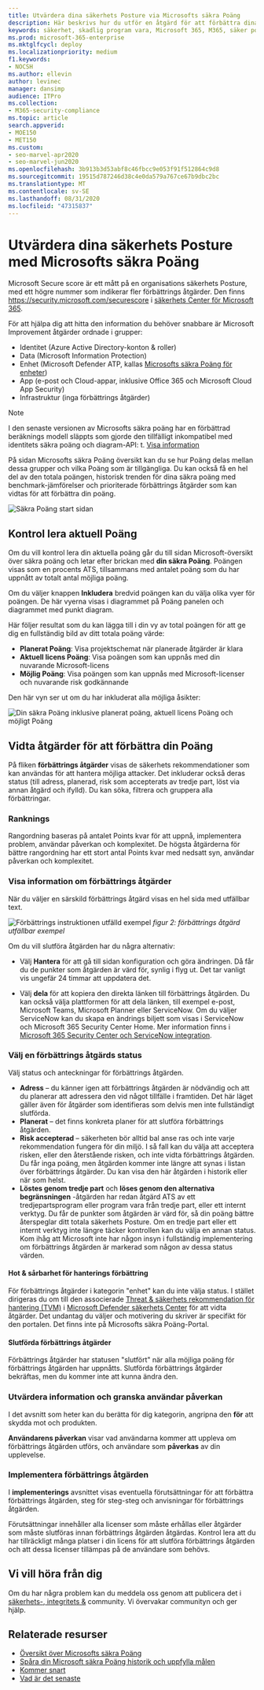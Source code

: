 ```yaml
---
title: Utvärdera dina säkerhets Posture via Microsofts säkra Poäng
description: Här beskrivs hur du utför en åtgärd för att förbättra dina säkra Microsoft-poäng i säkerhets Center för Microsoft 365.
keywords: säkerhet, skadlig program vara, Microsoft 365, M365, säker poäng, säkerhets Center, förbättrings åtgärder
ms.prod: microsoft-365-enterprise
ms.mktglfcycl: deploy
ms.localizationpriority: medium
f1.keywords:
- NOCSH
ms.author: ellevin
author: levinec
manager: dansimp
audience: ITPro
ms.collection:
- M365-security-compliance
ms.topic: article
search.appverid:
- MOE150
- MET150
ms.custom:
- seo-marvel-apr2020
- seo-marvel-jun2020
ms.openlocfilehash: 3b913b3d53abf8c46fbcc9e053f91f512864c9d8
ms.sourcegitcommit: 19515d787246d38c4e0da579a767ce67b9dbc2bc
ms.translationtype: MT
ms.contentlocale: sv-SE
ms.lasthandoff: 08/31/2020
ms.locfileid: "47315837"
---
```

# <a name="assess-your-security-posture-with-microsoft-secure-score"></a>Utvärdera dina säkerhets Posture med Microsofts säkra Poäng

Microsoft Secure score är ett mått på en organisations säkerhets Posture, med ett högre nummer som indikerar fler förbättrings åtgärder. Den finns https://security.microsoft.com/securescore i [säkerhets Center för Microsoft 365](overview-security-center.md).

För att hjälpa dig att hitta den information du behöver snabbare är Microsoft Improvement åtgärder ordnade i grupper:

* Identitet (Azure Active Directory-konton & roller)
* Data (Microsoft Information Protection)
* Enhet (Microsoft Defender ATP, kallas [Microsofts säkra Poäng för enheter](https://docs.microsoft.com/windows/security/threat-protection/microsoft-defender-atp/tvm-microsoft-secure-score-devices))
* App (e-post och Cloud-appar, inklusive Office 365 och Microsoft Cloud App Security)
* Infrastruktur (inga förbättrings åtgärder)

>[!NOTE]
>I den senaste versionen av Microsofts säkra poäng har en förbättrad beräknings modell släppts som gjorde den tillfälligt inkompatibel med identitets säkra poäng och diagram-API: t. [Visa information](microsoft-secure-score-whats-new.md)

På sidan Microsofts säkra Poäng översikt kan du se hur Poäng delas mellan dessa grupper och vilka Poäng som är tillgängliga. Du kan också få en hel del av den totala poängen, historisk trenden för dina säkra poäng med benchmark-jämförelser och prioriterade förbättrings åtgärder som kan vidtas för att förbättra din poäng.

![Säkra Poäng start sidan](../../media/secure-score/secure-score-homepage-new.png)

## <a name="check-your-current-score"></a>Kontrol lera aktuell Poäng

Om du vill kontrol lera din aktuella poäng går du till sidan Microsoft-översikt över säkra poäng och letar efter brickan med **din säkra Poäng**. Poängen visas som en procents ATS, tillsammans med antalet poäng som du har uppnått av totalt antal möjliga poäng.

Om du väljer knappen **Inkludera** bredvid poängen kan du välja olika vyer för poängen. De här vyerna visas i diagrammet på Poäng panelen och diagrammet med punkt diagram.

Här följer resultat som du kan lägga till i din vy av total poängen för att ge dig en fullständig bild av ditt totala poäng värde:

- **Planerat Poäng**: Visa projektschemat när planerade åtgärder är klara
- **Aktuell licens Poäng**: Visa poängen som kan uppnås med din nuvarande Microsoft-licens
- **Möjlig Poäng**: Visa poängen som kan uppnås med Microsoft-licenser och nuvarande risk godkännande

Den här vyn ser ut om du har inkluderat alla möjliga åsikter:

![Din säkra Poäng inklusive planerat poäng, aktuell licens Poäng och möjligt Poäng](../../media/secure-score/your-secure-score.png)

## <a name="take-action-to-improve-your-score"></a>Vidta åtgärder för att förbättra din Poäng

På fliken **förbättrings åtgärder** visas de säkerhets rekommendationer som kan användas för att hantera möjliga attacker. Det inkluderar också deras status (till adress, planerad, risk som accepterats av tredje part, löst via annan åtgärd och ifylld). Du kan söka, filtrera och gruppera alla förbättringar.  

### <a name="ranking"></a>Ranknings

Rangordning baseras på antalet Points kvar för att uppnå, implementera problem, användar påverkan och komplexitet. De högsta åtgärderna för bättre rangordning har ett stort antal Points kvar med nedsatt syn, användar påverkan och komplexitet.

### <a name="view-improvement-action-details"></a>Visa information om förbättrings åtgärder

När du väljer en särskild förbättrings åtgärd visas en hel sida med utfällbar text.  

![Förbättrings instruktionen utfälld exempel ](../../media/secure-score/secure-score-improvement-action-details.png)
 *figur 2: förbättrings åtgärd utfällbar exempel*

Om du vill slutföra åtgärden har du några alternativ:

* Välj **Hantera** för att gå till sidan konfiguration och göra ändringen. Då får du de punkter som åtgärden är värd för, synlig i flyg ut. Det tar vanligt vis ungefär 24 timmar att uppdatera det.

* Välj **dela** för att kopiera den direkta länken till förbättrings åtgärden. Du kan också välja plattformen för att dela länken, till exempel e-post, Microsoft Teams, Microsoft Planner eller ServiceNow. Om du väljer ServiceNow kan du skapa en ändrings biljett som visas i ServiceNow och Microsoft 365 Security Center Home. Mer information finns i [Microsoft 365 Security Center och ServiceNow integration](tickets-security-center.md).

### <a name="choose-an-improvement-action-status"></a>Välj en förbättrings åtgärds status

Välj status och anteckningar för förbättrings åtgärden.

- **Adress** – du känner igen att förbättrings åtgärden är nödvändig och att du planerar att adressera den vid något tillfälle i framtiden. Det här läget gäller även för åtgärder som identifieras som delvis men inte fullständigt slutförda.
- **Planerat** – det finns konkreta planer för att slutföra förbättrings åtgärden.
- **Risk accepterad** – säkerheten bör alltid bal anse ras och inte varje rekommendation fungera för din miljö. I så fall kan du välja att acceptera risken, eller den återstående risken, och inte vidta förbättrings åtgärden. Du får inga poäng, men åtgärden kommer inte längre att synas i listan över förbättrings åtgärder. Du kan visa den här åtgärden i historik eller när som helst.
- **Löstes genom tredje part** och **löses genom den alternativa begränsningen** -åtgärden har redan åtgärd ATS av ett tredjepartsprogram eller program vara från tredje part, eller ett internt verktyg. Du får de punkter som åtgärden är värd för, så din poäng bättre återspeglar ditt totala säkerhets Posture. Om en tredje part eller ett internt verktyg inte längre täcker kontrollen kan du välja en annan status. Kom ihåg att Microsoft inte har någon insyn i fullständig implementering om förbättrings åtgärden är markerad som någon av dessa status värden.

#### <a name="threat--vulnerability-management-improvement-actions"></a>Hot & sårbarhet för hanterings förbättring

För förbättrings åtgärder i kategorin "enhet" kan du inte välja status. I stället dirigeras du om till den associerade [Threat & säkerhets rekommendation för hantering (TVM)](https://docs.microsoft.com/windows/security/threat-protection/microsoft-defender-atp/tvm-security-recommendation) i [Microsoft Defender säkerhets Center](https://docs.microsoft.com/windows/security/threat-protection/microsoft-defender-atp/use) för att vidta åtgärder. Det undantag du väljer och motivering du skriver är specifikt för den portalen. Det finns inte på Microsofts säkra Poäng-Portal.

#### <a name="completed-improvement-actions"></a>Slutförda förbättrings åtgärder

Förbättrings åtgärder har statusen "slutfört" när alla möjliga poäng för förbättrings åtgärden har uppnåtts. Slutförda förbättrings åtgärder bekräftas, men du kommer inte att kunna ändra den.

### <a name="assess-information-and-review-user-impact"></a>Utvärdera information och granska användar påverkan

I det avsnitt som heter kan du berätta för dig kategorin, angripna den **för** att skydda mot och produkten.

**Användarens påverkan** visar vad användarna kommer att uppleva om förbättrings åtgärden utförs, och användare som **påverkas** av din upplevelse.

### <a name="implement-the-improvement-action"></a>Implementera förbättrings åtgärden

I **implementerings** avsnittet visas eventuella förutsättningar för att förbättra förbättrings åtgärden, steg för steg-steg och anvisningar för förbättrings åtgärden.

Förutsättningar innehåller alla licenser som måste erhållas eller åtgärder som måste slutföras innan förbättrings åtgärden åtgärdas. Kontrol lera att du har tillräckligt många platser i din licens för att slutföra förbättrings åtgärden och att dessa licenser tillämpas på de användare som behövs.  

## <a name="we-want-to-hear-from-you"></a>Vi vill höra från dig

Om du har några problem kan du meddela oss genom att publicera det i [säkerhets-, integritets &](https://techcommunity.microsoft.com/t5/Security-Privacy-Compliance/bd-p/security_privacy) community. Vi övervakar communityn och ger hjälp.

## <a name="related-resources"></a>Relaterade resurser

- [Översikt över Microsofts säkra Poäng](microsoft-secure-score.md)
- [Spåra din Microsoft säkra Poäng historik och uppfylla målen](microsoft-secure-score-history-metrics-trends.md)
- [Kommer snart](microsoft-secure-score-whats-coming.md)
- [Vad är det senaste](microsoft-secure-score-whats-new.md)
